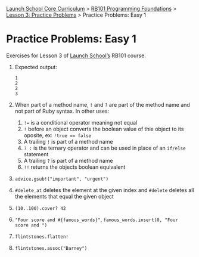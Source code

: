 [Launch School Core Curriculum][readme] >
[RB101 Programming Foundations][rb101-notes] >
[Lesson 3: Practice Problems][lesson3] >
Practice Problems: Easy 1

# Practice Problems: Easy 1

Exercises for Lesson 3 of [Launch School’s][launch-school] RB101 course.

1. Expected output:

   ```text
   1
   2
   2
   3
   ```

2. When part of a method name, `!` and `?` are part of the method name and not part of Ruby syntax. In other uses:
   1. `!=` is a conditional operator meaning not equal
   2. `!` before an object converts the boolean value of thie object to its oposite, ex: `!true == false`
   3. A trailing `!` is part of a method name
   4. `? :` is the ternary operator and can be used in place of an `if/else` statement
   5. A trailing `?` is part of a method name
   6. `!!` returns the objects boolean equivalent
3. `advice.gsub!("important", "urgent")`
4. `#delete_at` deletes the element at the given index and `#delete` deletes all the elements that equal the given object
5. `(10..100).cover? 42`
6. `"Four score and #{famous_words}"`, `famous_words.insert(0, "Four score and ")`
7. `flintstones.flatten!`
8. `flintstones.assoc("Barney")`

[lesson3]: lesson-3-contents.md
[rb101-notes]: /rb101/rb101-notes.md
[readme]: /README.md
[launch-school]: https://launchschool.com
